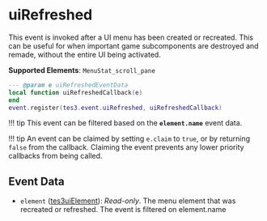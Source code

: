 <!---
	This file is autogenerated. Do not edit this file manually. Your changes will be ignored.
	More information: https://github.com/MWSE/MWSE/tree/master/docs
-->

# uiRefreshed

This event is invoked after a UI menu has been created or recreated. This can be useful for when important game subcomponents are destroyed and remade, without the entire UI being activated.

**Supported Elements**: `MenuStat_scroll_pane`

```lua
--- @param e uiRefreshedEventData
local function uiRefreshedCallback(e)
end
event.register(tes3.event.uiRefreshed, uiRefreshedCallback)
```

!!! tip
	This event can be filtered based on the **`element.name`** event data.

!!! tip
	An event can be claimed by setting `e.claim` to `true`, or by returning `false` from the callback. Claiming the event prevents any lower priority callbacks from being called.

## Event Data

* `element` ([tes3uiElement](../../types/tes3uiElement)): *Read-only*. The menu element that was recreated or refreshed. The event is filtered on element.name

